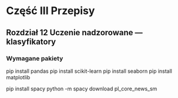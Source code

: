 # Część III Przepisy
## Rozdział 12 Uczenie nadzorowane — klasyfikatory
### Wymagane pakiety

pip install pandas
pip install scikit-learn
pip install seaborn
pip install matplotlib

pip install spacy
python -m spacy download pl_core_news_sm
